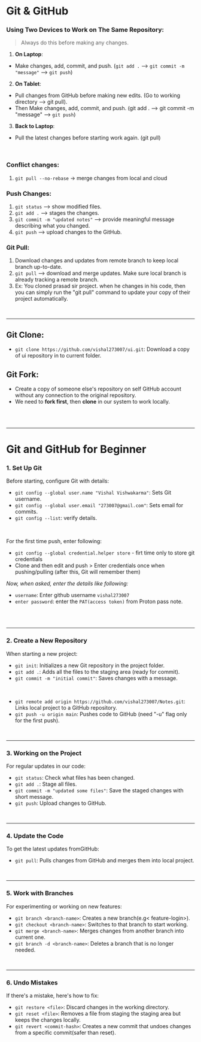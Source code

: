 # Git & GitHub

### Using Two Devices to Work on The Same Repository:

> Always do this before making any changes.

1. **On Laptop**:

- Make changes, add, commit, and push. (`git add .` --> `git commit -m "message"` --> `git push`)

2. **On Tablet**:

- Pull changes from GitHub before making new edits. (Go to working directory --> git pull).
- Then Make changes, add, commit, and push. (git add . --> git commit -m "message" --> `git push`)

3. **Back to Laptop**:

- Pull the latest changes before starting work again. (git pull)

<br>

### Conflict changes:
1. `git pull --no-rebase` -> merge changes from local and cloud

### Push Changes:

1. `git status` --> show modified files.
2. `git add .` --> stages the changes.
3. `git commit -m "updated notes"` --> provide meaningful message describing what you changed.
4. `git push` --> upload changes to the GitHub.
   <br>

### Git Pull:

1. Download changes and updates from remote branch to keep local branch up-to-date.
2. `git pull` --> download and merge updates. Make sure local branch is already tracking a remote branch.
3. Ex: You cloned prasad sir project. when he changes in his code, then you can simply run the "git pull" command to update your copy of their project automatically.

<br>

---

## Git Clone:

- `git clone https://github.com/vishal273007/ui.git`: Download a copy of ui repository in to current folder.

## Git Fork:

- Create a copy of someone else's repository on self GitHub account without any connection to the original repository.
- We need to **fork first**, then **clone** in our system to work locally.

<br>
<br>

---

# Git and GitHub for Beginner

### 1. Set Up Git

Before starting, configure Git with details:

- `git config --global user.name "Vishal Vishwakarma"`: Sets Git username.
- `git config --global user.email "273007@gmail.com"`: Sets email for commits.
- `git config --list`: verify details.

<br>

For the first time push, enter following:

- `git config --global credential.helper store` - firt time only to store git credentials
- Clone and then edit and push > Enter credentials once when pushing/pulling (after this, Git will remember them)

_Now, when asked, enter the details like following:_

- `username`: Enter github username `vishal273007`
- `enter password`: enter the `PAT(access token)` from Proton pass note.

<br>
<br>

---

### 2. Create a New Repository

When starting a new project:

- `git init`: Initializes a new Git repository in the project folder.
- `git add .`: Adds all the files to the staging area (ready for commit).
- `git commit -m "initial commit"`: Saves changes with a message.

<br>

- `git remote add origin https://github.com/vishal273007/Notes.git`: Links local project to a GitHub repository.
- `git push -u origin main`: Pushes code to GitHub (need "-u" flag only for the first push).

<br>

---

### 3. Working on the Project

For regular updates in our code:

- `git status`: Check what files has been changed.
- `git add .`: Stage all files.
- `git commit -m "updated some files"`: Save the staged changes with short message.
- `git push`: Upload changes to GitHub.

<br>

---

### 4. Update the Code

To get the latest updates fromGitHub:

- `git pull`: Pulls changes from GitHub and merges them into local project.

<br>

---

### 5. Work with Branches

For experimenting or working on new features:

- `git branch <branch-name>`: Creates a new branch(e.g< feature-login>).
- `git checkout <branch-name>`: Switches to that branch to start working.
- `git merge <branch-name>`: Merges changes from another branch into current one.
- `git branch -d <branch-name>`: Deletes a branch that is no longer needed.

<br>

---

### 6. Undo Mistakes

If there's a mistake, here's how to fix:

- `git restore <file>`: Discard changes in the working directory.
- `git reset <file>`: Removes a file from staging the staging area but keeps the changes locally.
- `git revert <commit-hash>`: Creates a new commit that undoes changes from a specific commit(safer than reset).
